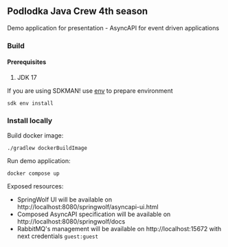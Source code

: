 ## Podlodka Java Crew 4th season

Demo application for presentation - AsyncAPI for event driven applications

### Build

#### Prerequisites
1. JDK 17

If you are using SDKMAN! use [env](https://sdkman.io/usage#env) to prepare environment
```shell
sdk env install
```

### Install locally

Build docker image:
```shell
./gradlew dockerBuildImage
```

Run demo application:
```shell
docker compose up
```

Exposed resources:
- SpringWolf UI will be available on http://localhost:8080/springwolf/asyncapi-ui.html
- Composed AsyncAPI specification will be available on http://localhost:8080/springwolf/docs
- RabbitMQ's management will be available on http://localhost:15672 with next credentials `guest:guest`